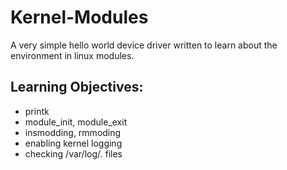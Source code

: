 # Kernel-Modules

A very simple hello world device driver written to learn about
the environment in linux modules.

## Learning Objectives:
* printk
* module_init, module_exit
* insmodding, rmmoding
* enabling kernel logging
* checking /var/log/. files

